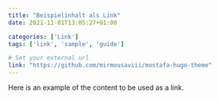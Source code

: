 ```yaml
---
title: "Beispielinhalt als Link"
date: 2021-11-01T13:05:27+01:00

categories: ['Link']
tags: ['link', 'sample', 'guide']

# Set your external url
link: "https://github.com/mirmousaviii/mostafa-hugo-theme"
---
```

Here is an example of the content to be used as a link.